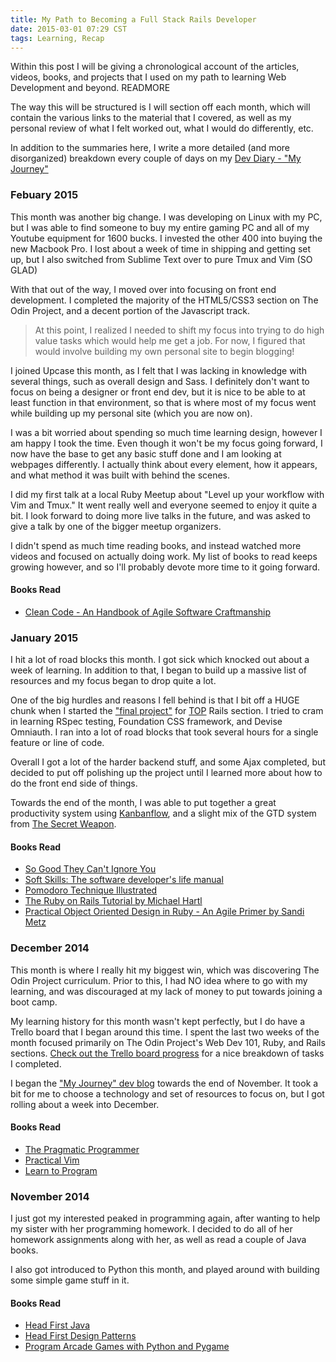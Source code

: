 ```yaml
---
title: My Path to Becoming a Full Stack Rails Developer
date: 2015-03-01 07:29 CST
tags: Learning, Recap
---
```


Within this post I will be giving a chronological account of the articles,
  videos, books, and projects that I used on my path to learning Web Development
  and beyond. READMORE

The way this will be structured is I will section off each month, which will
contain the various links to the material that I covered, as well as my personal
review of what I felt worked out, what I would do differently, etc.

In addition to the summaries here, I write a more detailed (and more
disorganized) breakdown every couple of days on my [ Dev Diary - "My Journey"
](http://colbycheeze.blogspot.com/)

### Febuary 2015
This month was another big change. I was developing on Linux with my PC, but I
was able to find someone to buy my entire gaming PC and all of my Youtube
equipment for 1600 bucks. I invested the other 400 into buying the new Macbook
Pro. I lost about a week of time in shipping and getting set up, but I also
switched from Sublime Text over to pure Tmux and Vim (SO GLAD)

With that out of the way, I moved over into focusing on front end development. I completed the
majority of the HTML5/CSS3 section on The Odin Project, and a decent portion of
the Javascript track.

> At this point, I realized I needed to shift my focus into trying to do high
> value tasks which would help me get a job. For now, I figured that would involve
> building my own personal site to begin blogging!

I joined Upcase this month, as I felt that I was lacking in knowledge with
several things, such as overall design and Sass. I definitely don't want to
focus on being a designer or front end dev, but it is nice to be able to at
least function in that environment, so that is where most of my focus went while
building up my personal site (which you are now on).

I was a bit worried about spending so much time learning design, however I am
happy I took the time. Even though it won't be my focus going forward, I now
have the base to get any basic stuff done and I am looking at webpages
differently. I actually think about every element, how it appears, and what
method it was built with behind the scenes.

I did my first talk at a local Ruby Meetup about "Level up your workflow with
Vim and Tmux." It went really well and everyone seemed to enjoy it quite a bit.
I look forward to doing more live talks in the future, and was asked to give a
talk by one of the bigger meetup organizers.

I didn't spend as much time reading books, and instead watched more videos and
focused on actually doing work. My list of books to read keeps growing however,
and so I'll probably devote more time to it going forward.

#### Books Read
  * [ Clean Code - An Handbook of Agile Software Craftmanship
    ](http://www.amazon.com/Clean-Code-Handbook-Software-Craftsmanship/dp/0132350882)

### January 2015
I hit a lot of road blocks this month. I got sick which knocked out about a week
of learning. In addition to that, I began to build up a massive list of
resources and my focus began to drop quite a lot.

One of the big hurdles and reasons I fell behind is that I bit off a HUGE chunk
when I started the ["final
project"](http://www.theodinproject.com/ruby-on-rails/final-project) for
[TOP](http://www.theodinproject.com) Rails section. I tried to cram in learning RSpec testing,
Foundation CSS framework, and Devise Omniauth. I ran into a lot of road blocks
that took several hours for a single feature or line of code.

Overall I got a lot of the harder backend stuff, and some Ajax completed, but
decided to put off polishing up the project until I learned more about how to do
the front end side of things.

Towards the end of the month, I was able to put together a great productivity
system using [Kanbanflow](http://kanbanflow.com), and a slight mix of the GTD
system from [The Secret Weapon](http://www.thesecretweapon.org).

#### Books Read
  * [So Good They Can't Ignore
    You](http://www.amazon.com/Good-They-Cant-Ignore-You/dp/1455509124)
  * [Soft Skills: The software developer's life
    manual](http://www.amazon.com/Soft-Skills-software-developers-manual/dp/1617292397)
  * [ Pomodoro Technique Illustrated
    ](http://www.amazon.com/Pomodoro-Technique-Illustrated-Pragmatic-Life/dp/1934356506)
  * [ The Ruby on Rails Tutorial by Michael Hartl
    ](https://www.railstutorial.org/)
  * [ Practical Object Oriented Design in Ruby - An Agile Primer by Sandi Metz
    ](http://www.poodr.com/)


### December 2014
This month is where I really hit my biggest win, which was
discovering The Odin Project curriculum. Prior to this, I had NO idea where to
go with my learning, and was discouraged at my lack of money to put towards
joining a boot camp.

My learning history for this month wasn't kept perfectly, but I do have a Trello
board that I began around this time. I spent the last two weeks of the month focused
primarily on The Odin Project's Web Dev 101, Ruby, and Rails sections. [Check
out
the Trello board progress](https://trello.com/b/i5L13ALl/learn-programming) for
a nice breakdown of tasks I completed.

I began the ["My Journey" dev
blog](http://colbycheeze.blogspot.com/2014/12/motivated-yes-scattered-and-inefficient.html) towards the end of November. It took a bit for me to choose a technology and set of resources to focus on, but I got rolling about a week into December.

#### Books Read
  * [ The Pragmatic Programmer ](https://pragprog.com/the-pragmatic-programmer)
  * [ Practical Vim ](https://pragprog.com/book/dnvim/practical-vim)
  * [ Learn to Program ](https://pragprog.com/book/dnvim/practical-vim)

### November 2014
I just got my interested peaked in programming again, after wanting to help my
sister with her programming homework. I decided to do all of her homework
assignments along with her, as well as read a couple of Java books.

I also got introduced to Python this month, and played around with building some
simple game stuff in it.

#### Books Read
 * [ Head First Java
   ](http://www.amazon.com/Head-First-Java-2nd-Edition/dp/0596009208)
 * [ Head First Design Patterns
   ](http://www.amazon.com/Head-First-Design-Patterns-Freeman/dp/0596007124)
 * [ Program Arcade Games with Python and Pygame ](http://programarcadegames.com/)
